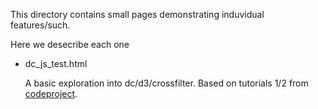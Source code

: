 This directory contains small pages demonstrating induvidual features/such.

Here we desecribe each one

* dc_js_test.html

	A basic exploration into dc/d3/crossfilter.	Based on tutorials 1/2 from [codeproject](http://www.codeproject.com/Articles/693841/Making-Dashboards-with-Dc-js-Part-1-Using-Crossfil).

